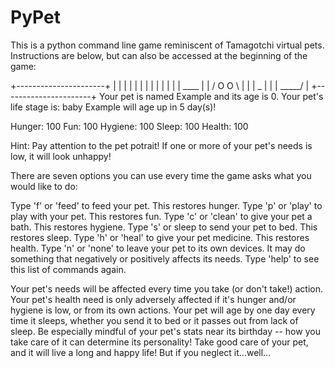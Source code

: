 # PyPet
 This is a python command line game reminiscent of Tamagotchi virtual pets. Instructions are below, but can also be accessed at the beginning of the game:

+----------------------+
|                      |
|                      |
|                      |
|                      |
|                      |
|                      |
|       ____           |
|      / O O \         |
|     |   _   |        |
|      \_____/         |
+----------------------+
Your pet is named Example and its age is 0.
Your pet's life stage is:  baby 
Example will age up in 5 day(s)!

Hunger:   100
Fun:      100
Hygiene:  100
Sleep:    100
Health:   100

Hint: Pay attention to the pet potrait! If one or more of your pet's needs is low, it will look unhappy!

There are seven options you can use every time the game asks what you would like to do:

Type 'f' or 'feed' to feed your pet. This restores hunger.
Type 'p' or 'play' to play with your pet. This restores fun.
Type 'c' or 'clean' to give your pet a bath. This restores hygiene.
Type 's' or sleep to send your pet to bed. This restores sleep.
Type 'h' or 'heal' to give your pet medicine. This restores health.
Type 'n' or 'none' to leave your pet to its own devices. It may do something that negatively or positively affects its needs.
Type 'help' to see this list of commands again.

Your pet's needs will be affected every time you take (or don't take!) action.
Your pet's health need is only adversely affected if it's hunger and/or hygiene is low, or from its own actions.
Your pet will age by one day every time it sleeps, whether you send it to bed or it passes out from lack of sleep.
Be especially mindful of your pet's stats near its birthday -- how you take care of it can determine its personality!
Take good care of your pet, and it will live a long and happy life! But if you neglect it...well...
